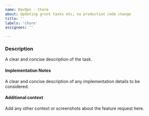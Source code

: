 ```yaml
---
name: DevOps - Chore
about: Updating grunt tasks etc; no production code change
title: ''
labels: 'chore'
assignees: ''

---
```


### Description

A clear and concise description of the task.

#### Implementation Notes

A clear and concise description of any implementation details to be considered.

#### Additional context

Add any other context or screenshots about the feature request here.
